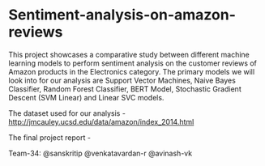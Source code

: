 # Sentiment-analysis-on-amazon-reviews

This project showcases a comparative study between different machine learning models to perform sentiment analysis on the customer reviews of Amazon products in the Electronics category. The primary models we will look into for our analysis are Support Vector Machines, Naive Bayes Classifier, Random Forest Classifier, BERT Model, Stochastic Gradient Descent (SVM Linear) and Linear SVC models.

The dataset used for our analysis - http://jmcauley.ucsd.edu/data/amazon/index_2014.html

The final project report - 

Team-34: 
@sanskritip
@venkatavardan-r
@avinash-vk
